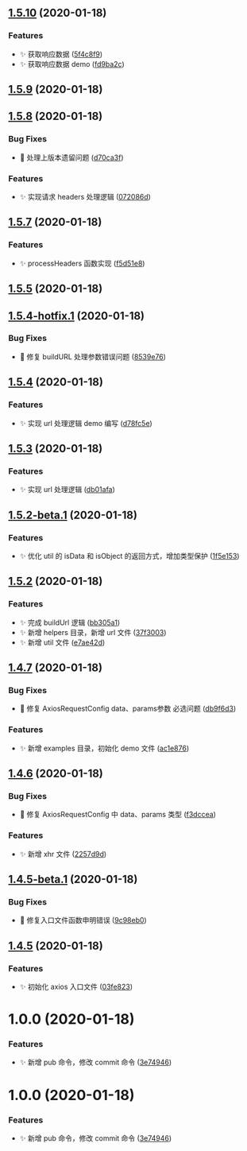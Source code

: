## [1.5.10](https://github.com/jason-live/jaxios/compare/v1.5.9...v1.5.10) (2020-01-18)


### Features

* :sparkles: 获取响应数据 ([5f4c8f9](https://github.com/jason-live/jaxios/commit/5f4c8f9ec71094c7d3fc58a33585f9963d94cb89))
* :sparkles: 获取响应数据 demo ([fd9ba2c](https://github.com/jason-live/jaxios/commit/fd9ba2c65f82d121a31c73005ce57501ceefc8fc))



## [1.5.9](https://github.com/jason-live/jaxios/compare/v1.5.8...v1.5.9) (2020-01-18)



## [1.5.8](https://github.com/jason-live/jaxios/compare/v1.5.7...v1.5.8) (2020-01-18)


### Bug Fixes

* :bug: 处理上版本遗留问题 ([d70ca3f](https://github.com/jason-live/jaxios/commit/d70ca3fb38163efca76cf99403c825f237fdbbd2))


### Features

* :sparkles: 实现请求 headers 处理逻辑 ([072086d](https://github.com/jason-live/jaxios/commit/072086d2d26bee08700945a529dbaa118f438f19))



## [1.5.7](https://github.com/jason-live/jaxios/compare/v1.5.5...v1.5.7) (2020-01-18)


### Features

* :sparkles: processHeaders 函数实现 ([f5d51e8](https://github.com/jason-live/jaxios/commit/f5d51e8b300e58bbd89b372b3e1da768ff61e07c))



## [1.5.5](https://github.com/jason-live/jaxios/compare/v1.5.4-hotfix.1...v1.5.5) (2020-01-18)



## [1.5.4-hotfix.1](https://github.com/jason-live/jaxios/compare/v1.5.4...v1.5.4-hotfix.1) (2020-01-18)


### Bug Fixes

* :bug: 修复 buildURL 处理参数错误问题 ([8539e76](https://github.com/jason-live/jaxios/commit/8539e763c59e5877efcbaddb7f5938ed41ebb7b4))



## [1.5.4](https://github.com/jason-live/jaxios/compare/v1.5.3...v1.5.4) (2020-01-18)


### Features

* :sparkles: 实现 url 处理逻辑 demo 编写 ([d78fc5e](https://github.com/jason-live/jaxios/commit/d78fc5edd58daa6af3ac7f4ec2ffc116e47671c4))



## [1.5.3](https://github.com/jason-live/jaxios/compare/v1.5.2-beta.1...v1.5.3) (2020-01-18)


### Features

* :sparkles: 实现 url 处理逻辑 ([db01afa](https://github.com/jason-live/jaxios/commit/db01afadb6cde88107c7e8352a94050c182e9c25))



## [1.5.2-beta.1](https://github.com/jason-live/jaxios/compare/v1.5.2...v1.5.2-beta.1) (2020-01-18)


### Features

* :sparkles: 优化 util 的 isData 和 isObject 的返回方式，增加类型保护 ([1f5e153](https://github.com/jason-live/jaxios/commit/1f5e153ba340b26d85af524a5dfbb02618ddedf7))



## [1.5.2](https://github.com/jason-live/jaxios/compare/v1.4.7...v1.5.2) (2020-01-18)


### Features

* :sparkles: 完成 buildUrl 逻辑 ([bb305a1](https://github.com/jason-live/jaxios/commit/bb305a139e1acd288318b2660441a0f6f2370431))
* :sparkles: 新增 helpers 目录，新增 url 文件 ([37f3003](https://github.com/jason-live/jaxios/commit/37f3003f941a7e699c0920a1a7f36f6cb8ee20a5))
* :sparkles: 新增 util 文件 ([e7ae42d](https://github.com/jason-live/jaxios/commit/e7ae42d61174de3b4bacbf976fc54d1e3de1032b))



## [1.4.7](https://github.com/jason-live/jaxios/compare/v1.4.6...v1.4.7) (2020-01-18)


### Bug Fixes

* :bug: 修复 AxiosRequestConfig data、params参数 必选问题 ([db9f6d3](https://github.com/jason-live/jaxios/commit/db9f6d38570d7533d0ac2583bde3021c13ca06c8))


### Features

* :sparkles: 新增 examples 目录，初始化 demo 文件 ([ac1e876](https://github.com/jason-live/jaxios/commit/ac1e876a21c7fdf3222db2144b429907f2740c56))



## [1.4.6](https://github.com/jason-live/jaxios/compare/v1.4.5-beta.1...v1.4.6) (2020-01-18)


### Bug Fixes

* :bug: 修复 AxiosRequestConfig 中 data、params 类型 ([f3dccea](https://github.com/jason-live/jaxios/commit/f3dcceadfea0f6edb27a5d5ab52b4addc7d14746))


### Features

* :sparkles: 新增 xhr 文件 ([2257d9d](https://github.com/jason-live/jaxios/commit/2257d9d4a5e22d3ec631eeeb51b582e696a35d3a))



## [1.4.5-beta.1](https://github.com/jason-live/jaxios/compare/v1.4.5...v1.4.5-beta.1) (2020-01-18)


### Bug Fixes

* :bug: 修复入口文件函数申明错误 ([9c98eb0](https://github.com/jason-live/jaxios/commit/9c98eb0e5fcf9f9058da425eb72ec2d688aad48d))



## [1.4.5](https://github.com/jason-live/jaxios/compare/v1.0.0...v1.4.5) (2020-01-18)


### Features

* :sparkles: 初始化 axios 入口文件 ([03fe823](https://github.com/jason-live/jaxios/commit/03fe823f510a4a26f4439355a89aeae3bfa85ddf))



# 1.0.0 (2020-01-18)


### Features

* :sparkles: 新增 pub 命令，修改 commit 命令 ([3e74946](https://github.com/jason-live/jaxios/commit/3e74946c0f35febbd8aea18b8fb8e3a4ce83ebc3))



# 1.0.0 (2020-01-18)


### Features

* :sparkles: 新增 pub 命令，修改 commit 命令 ([3e74946](https://github.com/jason-live/jaxios/commit/3e74946c0f35febbd8aea18b8fb8e3a4ce83ebc3))



